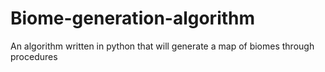 # Biome-generation-algorithm
An algorithm written in python that will generate a map of biomes through procedures
